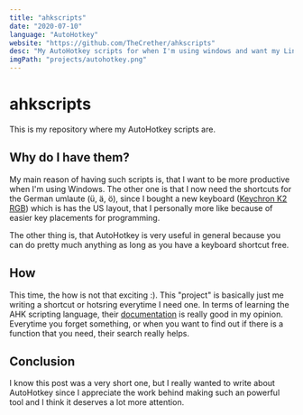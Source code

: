 ```yaml
---
title: "ahkscripts"
date: "2020-07-10"
language: "AutoHotkey"
website: "https://github.com/TheCrether/ahkscripts"
desc: "My AutoHotkey scripts for when I'm using windows and want my Linux shortcuts"
imgPath: "projects/autohotkey.png"
---
```


# ahkscripts

This is my repository where my AutoHotkey scripts are.

## Why do I have them?

My main reason of having such scripts is, that I want to be more productive when I'm using Windows. The other one is that I now need the shortcuts for the German umlaute (ü, ä, ö), since I bought a new keyboard ([Keychron K2 RGB][1]) which is has the US layout, that I personally more like because of easier key placements for programming.

The other thing is, that AutoHotkey is very useful in general because you can do pretty much anything as long as you have a keyboard shortcut free.

## How

This time, the how is not that exciting :). This "project" is basically just me writing a shortcut or hotsring everytime I need one. In terms of learning the AHK scripting language, their [documentation][2] is really good in my opinion. Everytime you forget something, or when you want to find out if there is a function that you need, their search really helps.

## Conclusion

I know this post was a very short one, but I really wanted to write about AutoHotkey since I appreciate the work behind making such an powerful tool and I think it deserves a lot more attention.

[1]: https://www.keychron.com/products/keychron-k2-wireless-mechanical-keyboard
[2]: https://www.autohotkey.com/docs/AutoHotkey.htm

